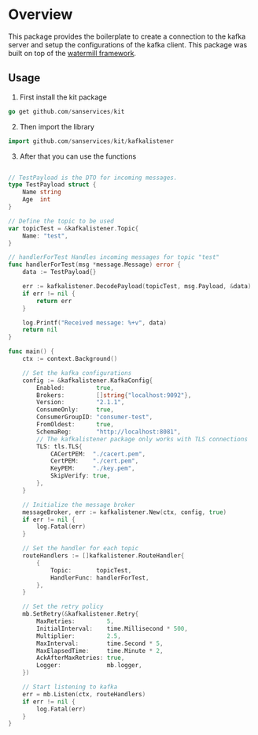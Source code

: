 # Overview
This package provides the boilerplate to create a connection to the kafka server
and setup the configurations of the kafka client. This package was built on top of the [watermill framework](https://github.com/ThreeDotsLabs/watermill).

## Usage

1. First install the kit package
```go
go get github.com/sanservices/kit
```

2. Then import the library
```go
import github.com/sanservices/kit/kafkalistener
```

3. After that you can use the functions
```go

// TestPayload is the DTO for incoming messages.
type TestPayload struct {
	Name string
	Age  int
}

// Define the topic to be used
var topicTest = &kafkalistener.Topic{
	Name: "test",
}

// handlerForTest Handles incoming messages for topic "test"
func handlerForTest(msg *message.Message) error {
	data := TestPayload{}

	err := kafkalistener.DecodePayload(topicTest, msg.Payload, &data)
	if err != nil {
		return err
	}

	log.Printf("Received message: %+v", data)
	return nil
}

func main() {
	ctx := context.Background()

    // Set the kafka configurations
	config := &kafkalistener.KafkaConfig{
		Enabled:         true,
		Brokers:         []string{"localhost:9092"},
		Version:         "2.1.1",
		ConsumeOnly:     true,
		ConsumerGroupID: "consumer-test",
		FromOldest:      true,
		SchemaReg:       "http://localhost:8081",
        // The kafkalistener package only works with TLS connections
		TLS: tls.TLS{
			CACertPEM:  "./cacert.pem",
			CertPEM:    "./cert.pem",
			KeyPEM:     "./key.pem",
			SkipVerify: true,
		},
	}

    // Initialize the message broker
	messageBroker, err := kafkalistener.New(ctx, config, true)
	if err != nil {
		log.Fatal(err)
	}

    // Set the handler for each topic
	routeHandlers := []kafkalistener.RouteHandler{
		{
			Topic:       topicTest,
			HandlerFunc: handlerForTest,
		},
	}

	// Set the retry policy
	mb.SetRetry(&kafkalistener.Retry{
		MaxRetries:         5,
		InitialInterval:    time.Millisecond * 500,
		Multiplier:         2.5,
		MaxInterval:        time.Second * 5,
		MaxElapsedTime:     time.Minute * 2,
		AckAfterMaxRetries: true,
		Logger:             mb.logger,
	})

    // Start listening to kafka
	err = mb.Listen(ctx, routeHandlers)
	if err != nil {
		log.Fatal(err)
	}
}
```